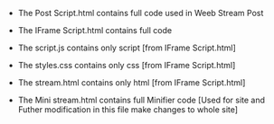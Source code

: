    -   The Post Script.html contains full code used in Weeb Stream Post

   -   The IFrame Script.html contains full code

   -   The script.js contains only script [from IFrame Script.html]

   -   The styles.css contains only css [from IFrame Script.html]

   -   The stream.html contains only html [from IFrame Script.html]

   -   The Mini stream.html contains full Minifier code [Used for site and Futher modification in this file make changes to whole site]

